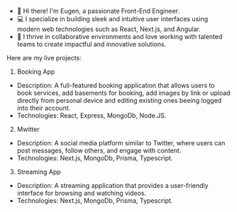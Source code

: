 - 👋 Hi there! I'm Eugen, a passionate Front-End Engineer.
- 💻 I specialize in building sleek and intuitive user interfaces using modern web technologies such as React, Next.js, and Angular.
- 🚀 I thrive in collaborative environments and love working with talented teams to create impactful and innovative solutions.

Here are my live projects: 

1. Booking App

 - Description: A full-featured booking application that allows users to book services, add basements for booking, add images by link or upload directly from personal device and editing existing ones beeing logged into their account.
 - Technologies: React, Express, MongoDb, Node.JS.
   
2. Mwitter

 - Description: A social media platform similar to Twitter, where users can post messages, follow others, and engage with content.
 - Technologies: Next.js, MongoDb, Prisma, Typescript.

3. Streaming App

 - Description: A streaming application that provides a user-friendly interface for browsing and watching videos.
 - Technologies: Next.js, MongoDb, Prisma, Typescript.
